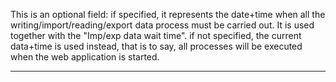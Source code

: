 This is an optional field:
if specified, it represents the date+time when all the writing/import/reading/export data process must be carried out. It is used together with the "Imp/exp data wait time".
if not specified, the current data+time is used instead, that is to say, all processes will be executed when the web application is started.

                

---


